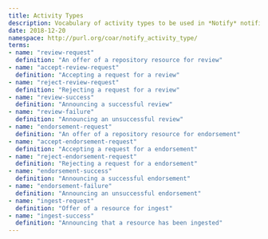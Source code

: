 ```yaml
---
title: Activity Types
description: Vocabulary of activity types to be used in *Notify* notification payloads.
date: 2018-12-20
namespace: http://purl.org/coar/notify_activity_type/
terms:
- name: "review-request"
  definition: "An offer of a repository resource for review"
- name: "accept-review-request"
  definition: "Accepting a request for a review"
- name: "reject-review-request"
  definition: "Rejecting a request for a review"
- name: "review-success"
  definition: "Announcing a successful review"
- name: "review-failure"
  definition: "Announcing an unsuccessful review"
- name: "endorsement-request"
  definition: "An offer of a repository resource for endorsement"
- name: "accept-endorsement-request"
  definition: "Accepting a request for a endorsement"
- name: "reject-endorsement-request"
  definition: "Rejecting a request for a endorsement"
- name: "endorsement-success"
  definition: "Announcing a successful endorsement"
- name: "endorsement-failure"
  definition: "Announcing an unsuccessful endorsement"
- name: "ingest-request"
  definition: "Offer of a resource for ingest"
- name: "ingest-success"
  definition: "Announcing that a resource has been ingested"
---
```


